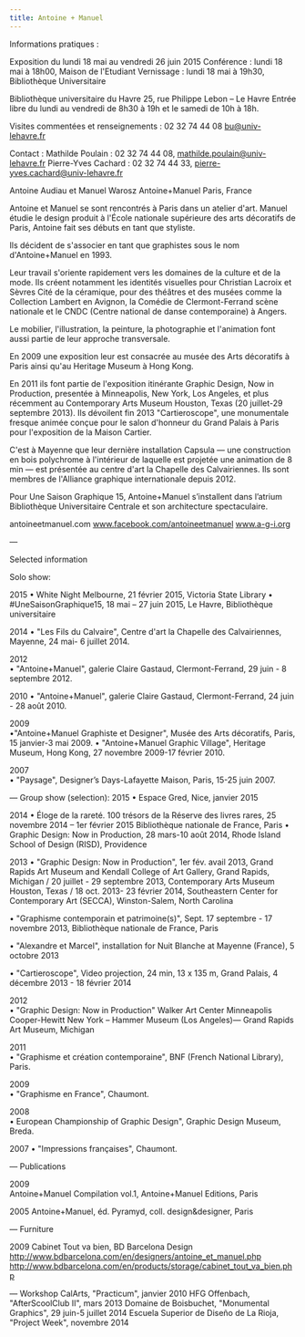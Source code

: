 ```yaml
---
title: Antoine + Manuel
---
```


Informations pratiques :

Exposition du lundi 18 mai au vendredi 26 juin 2015
Conférence : lundi 18 mai à 18h00, Maison de l'Etudiant
Vernissage : lundi 18 mai à 19h30, Bibliothèque Universitaire


Bibliothèque universitaire du Havre
25, rue Philippe Lebon – Le Havre
Entrée libre du lundi au vendredi de 8h30 à 19h 
et le samedi de 10h à 18h.

Visites commentées et renseignements : 02 32 74 44 08 
bu@univ-lehavre.fr

Contact : 
Mathilde Poulain : 02 32 74 44 08, mathilde.poulain@univ-lehavre.fr
Pierre-Yves Cachard : 02 32 74 44 33, pierre-yves.cachard@univ-lehavre.fr



Antoine Audiau et Manuel Warosz
Antoine+Manuel
Paris, France

Antoine et Manuel se sont rencontrés à Paris dans un atelier d'art. Manuel étudie le design produit à l'École nationale supérieure des arts décoratifs de Paris, Antoine fait ses débuts en tant que styliste. 

Ils décident de s'associer en tant que graphistes sous le nom d'Antoine+Manuel en 1993. 

Leur travail s'oriente rapidement vers les domaines de la culture et de la mode.
Ils créent notamment les identités visuelles pour Christian Lacroix et Sèvres Cité de la céramique, pour des théâtres et des musées comme la Collection Lambert en Avignon, la Comédie de Clermont-Ferrand scène nationale et le CNDC (Centre national de danse contemporaine) à Angers. 

Le mobilier, l'illustration, la peinture, la photographie et l'animation font aussi partie de leur approche transversale.

En 2009 une exposition leur est consacrée au musée des Arts décoratifs à Paris ainsi qu'au Heritage Museum à Hong Kong.

En 2011 ils font partie de l'exposition itinérante Graphic Design, Now in Production, presentée à Minneapolis, New York, Los Angeles, et plus récemment au Contemporary Arts Museum Houston, Texas (20 juillet-29 septembre 2013).
Ils dévoilent fin 2013 "Cartieroscope", une monumentale fresque animée conçue pour le salon d'honneur du Grand Palais à Paris pour l'exposition de la Maison Cartier.

C'est à Mayenne que leur dernière installation Capsula — une construction en bois polychrome à l'intérieur de laquelle est projetée une animation de 8 min — est présentée au centre d'art la Chapelle des Calvairiennes.
Ils sont membres de l'Alliance graphique internationale depuis 2012.

Pour Une Saison Graphique 15, Antoine+Manuel s’installent dans l’atrium Bibliothèque Universitaire Centrale et son architecture spectaculaire.

antoineetmanuel.com
www.facebook.com/antoineetmanuel
www.a-g-i.org

—

Selected information

Solo show:

2015
• White Night Melbourne, 21 février 2015, Victoria State Library
• #UneSaisonGraphique15, 18 mai – 27 juin 2015, Le Havre, Bibliothèque universitaire

2014
• "Les Fils du Calvaire",  Centre d'art la Chapelle des Calvairiennes, Mayenne, 24 mai- 6 juillet 2014.

2012	 
• "Antoine+Manuel", galerie Claire Gastaud, Clermont-Ferrand, 29 juin - 8 septembre 2012.

2010 
• "Antoine+Manuel", galerie Claire Gastaud, Clermont-Ferrand, 24 juin - 28 août 2010.

2009	 
•"Antoine+Manuel Graphiste et Designer", Musée des Arts décoratifs, Paris, 15 janvier-3 mai 2009.
• "Antoine+Manuel Graphic Village", Heritage Museum, Hong Kong, 27 novembre 2009-17 février 2010.

2007 	
• "Paysage", Designer’s Days-Lafayette Maison, Paris, 15-25 juin 2007.

—
Group show (selection): 
2015
• Espace Gred, Nice, janvier 2015

2014
• Éloge de la rareté. 100 trésors de la Réserve des livres rares, 25 novembre 2014 – 1er février 2015
Bibliothèque nationale de France, Paris
•  Graphic Design: Now in Production, 28 mars-10 août 2014, Rhode Island School of Design (RISD), Providence

2013
• "Graphic Design: Now in Production", 1er fév. avail 2013, Grand Rapids Art Museum and Kendall College of Art Gallery, Grand Rapids, Michigan / 20 juillet - 29 septembre 2013, Contemporary Arts Museum Houston, Texas / 18 oct. 2013- 23 février 2014, Southeastern Center for Contemporary Art (SECCA), Winston-Salem, North Carolina

• "Graphisme contemporain et patrimoine(s)", Sept. 17 septembre - 17 novembre 2013, Bibliothèque nationale de France, Paris

• "Alexandre et Marcel", installation for Nuit Blanche at Mayenne (France), 5 octobre 2013

• "Cartieroscope", Video projection, 24 min, 13 x 135 m, Grand Palais, 4 décembre 2013 - 18  février 2014

2012	
• "Graphic Design: Now in Production"  Walker Art Center Minneapolis
Cooper-Hewitt New York – Hammer Museum (Los Angeles)— Grand Rapids Art Museum, Michigan

2011 	
• "Graphisme et création contemporaine", BNF (French National Library), Paris.

2009	
• "Graphisme en France", Chaumont.

2008	
• European Championship of Graphic Design", Graphic Design Museum, Breda.

2007
• "Impressions françaises", Chaumont.

—
Publications

2009	
Antoine+Manuel Compilation vol.1, Antoine+Manuel Editions, Paris

2005
Antoine+Manuel, éd. Pyramyd, coll. design&designer, Paris

—
Furniture

2009
Cabinet Tout va bien, BD Barcelona Design
http://www.bdbarcelona.com/en/designers/antoine_et_manuel.php
http://www.bdbarcelona.com/en/products/storage/cabinet_tout_va_bien.php

—
Workshop
CalArts, "Practicum", janvier 2010
HFG Offenbach, "AfterScoolClub II", mars 2013
Domaine de Boisbuchet, "Monumental Graphics", 29 juin-5 juillet 2014
Escuela Superior de Diseño de La Rioja, "Project Week", novembre 2014

